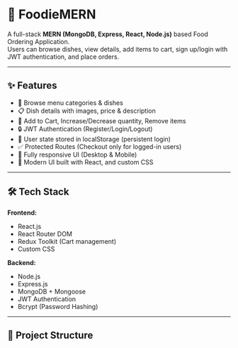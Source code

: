 # 🍔 FoodieMERN

A full-stack **MERN (MongoDB, Express, React, Node.js)** based Food Ordering Application.  
Users can browse dishes, view details, add items to cart, sign up/login with JWT authentication, and place orders.

---

## ✨ Features

- 🥗 Browse menu categories & dishes  
- 📋 Dish details with images, price & description  
- 🛒 Add to Cart, Increase/Decrease quantity, Remove items  
- 🔒 JWT Authentication (Register/Login/Logout)  
- 👤 User state stored in localStorage (persistent login)  
- ✅ Protected Routes (Checkout only for logged-in users)  
- 📱 Fully responsive UI (Desktop & Mobile)  
- 🎨 Modern UI built with React, and custom CSS  

---

## 🛠️ Tech Stack

**Frontend:**
- React.js
- React Router DOM
- Redux Toolkit (Cart management)
- Custom CSS

**Backend:**
- Node.js
- Express.js
- MongoDB + Mongoose
- JWT Authentication
- Bcrypt (Password Hashing)

---

## 📂 Project Structure

